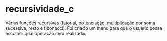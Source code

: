 # recursividade_c
Várias funções recursivas (fatorial, potenciação, multiplicação por soma sucessiva, resto e fibonacci). Foi criado um menu
para que o usuário possa escolher qual operação será realizada.
